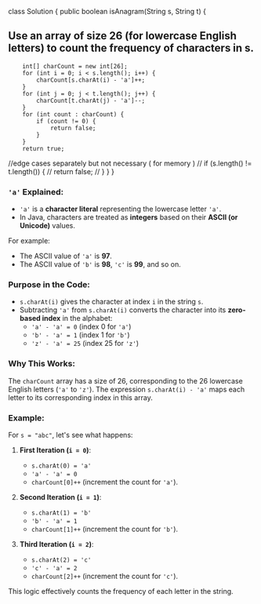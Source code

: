class Solution {
    public boolean isAnagram(String s, String t) {

  ##      **Use an array of size 26 (for lowercase English letters) to count the frequency of characters in s.**
               
        int[] charCount = new int[26];
        for (int i = 0; i < s.length(); i++) {
            charCount[s.charAt(i) - 'a']++;
        }
        for (int j = 0; j < t.length(); j++) {
            charCount[t.charAt(j) - 'a']--;
        }
        for (int count : charCount) {
            if (count != 0) {
                return false;
            }
        }
        return true;
//edge cases separately but not necessary ( for memory )
        // if (s.length() != t.length()) {
        //     return false;
        // }
    }
}







### `'a'` Explained:
- `'a'` is a **character literal** representing the lowercase letter `'a'`.
- In Java, characters are treated as **integers** based on their **ASCII (or Unicode)** values.

For example:
- The ASCII value of `'a'` is **97**.
- The ASCII value of `'b'` is **98**, `'c'` is **99**, and so on.

### Purpose in the Code:
- `s.charAt(i)` gives the character at index `i` in the string `s`.
- Subtracting `'a'` from `s.charAt(i)` converts the character into its **zero-based index** in the alphabet:
  - `'a' - 'a' = 0` (index 0 for `'a'`)
  - `'b' - 'a' = 1` (index 1 for `'b'`)
  - `'z' - 'a' = 25` (index 25 for `'z'`)

### Why This Works:
The `charCount` array has a size of 26, corresponding to the 26 lowercase English letters (`'a'` to `'z'`). The expression `s.charAt(i) - 'a'` maps each letter to its corresponding index in this array.

### Example:
For `s = "abc"`, let's see what happens:

1. **First Iteration (`i = 0`)**:
   - `s.charAt(0) = 'a'`
   - `'a' - 'a' = 0`
   - `charCount[0]++` (increment the count for `'a'`).

2. **Second Iteration (`i = 1`)**:
   - `s.charAt(1) = 'b'`
   - `'b' - 'a' = 1`
   - `charCount[1]++` (increment the count for `'b'`).

3. **Third Iteration (`i = 2`)**:
   - `s.charAt(2) = 'c'`
   - `'c' - 'a' = 2`
   - `charCount[2]++` (increment the count for `'c'`).

This logic effectively counts the frequency of each letter in the string.